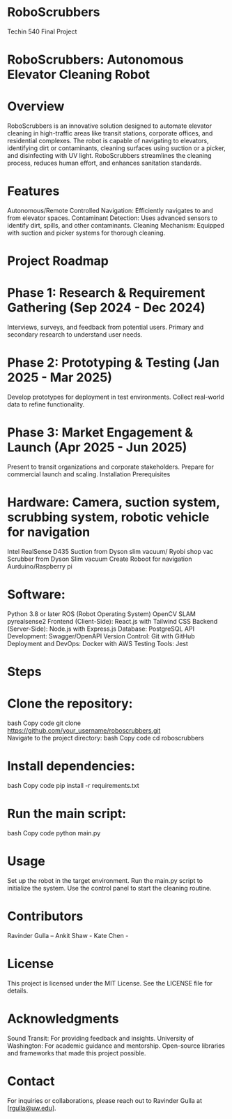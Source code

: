 # RoboScrubbers
Techin 540 Final Project

# RoboScrubbers: Autonomous Elevator Cleaning Robot

# Overview
RoboScrubbers is an innovative solution designed to automate elevator cleaning in high-traffic areas like transit stations, corporate offices, and residential complexes. The robot is capable of navigating to elevators, identifying dirt or contaminants, cleaning surfaces using suction or a picker, and disinfecting with UV light. RoboScrubbers streamlines the cleaning process, reduces human effort, and enhances sanitation standards.

# Features
Autonomous/Remote Controlled Navigation: Efficiently navigates to and from elevator spaces.
Contaminant Detection: Uses advanced sensors to identify dirt, spills, and other contaminants.
Cleaning Mechanism: Equipped with suction and picker systems for thorough cleaning.

# Project Roadmap
# Phase 1: Research & Requirement Gathering (Sep 2024 - Dec 2024)
Interviews, surveys, and feedback from potential users.
Primary and secondary research to understand user needs.
# Phase 2: Prototyping & Testing (Jan 2025 - Mar 2025)
Develop prototypes for deployment in test environments.
Collect real-world data to refine functionality.
# Phase 3: Market Engagement & Launch (Apr 2025 - Jun 2025)
Present to transit organizations and corporate stakeholders.
Prepare for commercial launch and scaling.
Installation
Prerequisites

# Hardware: **Camera, suction system, scrubbing system, robotic vehicle for navigation**
Intel RealSense D435
Suction from Dyson slim vacuum/ Ryobi shop vac
Scrubber from Dyson Slim vacuum 
Create Roboot for navigation
Aurduino/Raspberry pi

# Software:
Python 3.8 or later
ROS (Robot Operating System)
OpenCV
SLAM
pyrealsense2
Frontend (Client-Side): React.js with Tailwind CSS
Backend (Server-Side): Node.js with Express.js
Database:  PostgreSQL
API Development: Swagger/OpenAPI
Version Control: Git with GitHub
Deployment and DevOps: Docker with AWS
Testing Tools: Jest

# Steps
# Clone the repository:
bash
Copy code
git clone https://github.com/your_username/roboscrubbers.git  
Navigate to the project directory:
bash
Copy code
cd roboscrubbers  
# Install dependencies:
bash
Copy code
pip install -r requirements.txt  
# Run the main script:
bash
Copy code
python main.py  
# Usage
Set up the robot in the target environment.
Run the main.py script to initialize the system.
Use the control panel to start the cleaning routine.
# Contributors
Ravinder Gulla – 
Ankit Shaw - 
Kate Chen - 
# License
This project is licensed under the MIT License. See the LICENSE file for details.

# Acknowledgments
Sound Transit: For providing feedback and insights.
University of Washington: For academic guidance and mentorship.
Open-source libraries and frameworks that made this project possible.
# Contact
For inquiries or collaborations, please reach out to Ravinder Gulla at [rgulla@uw.edu].
